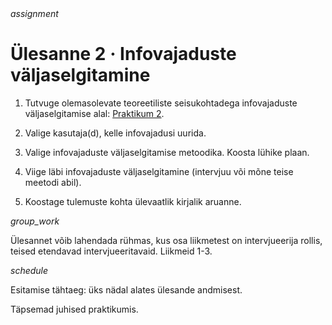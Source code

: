 <div style='display: inline-block;'> <i class="material-icons ikoon teal">assignment</i></div>

# Ülesanne 2 · Infovajaduste väljaselgitamine

1. Tutvuge olemasolevate teoreetiliste seisukohtadega infovajaduste väljaselgitamise alal: [Praktikum 2](Nouded).

2. Valige kasutaja(d), kelle infovajadusi uurida.

3. Valige infovajaduste väljaselgitamise metoodika. Koosta lühike plaan.

4. Viige läbi infovajaduste väljaselgitamine (intervjuu või mõne teise meetodi abil).

5. Koostage tulemuste kohta ülevaatlik kirjalik aruanne.

<div style='display: inline-block;'> <i class="material-icons ikoon teal">group_work</i></div>

Ülesannet võib lahendada rühmas, kus osa liikmetest on intervjueerija rollis, teised etendavad intervjueeritavaid. Liikmeid 1-3.

<div style='display: inline-block;'> <i class="material-icons ikoon teal">schedule</i></div>

Esitamise tähtaeg: üks nädal alates ülesande andmisest.

Täpsemad juhised praktikumis.